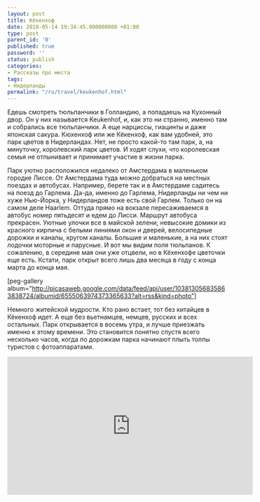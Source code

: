 ```yaml
---
layout: post
title: Кёкенхоф
date: 2018-05-14 19:34:45.000000000 +01:00
type: post
parent_id: '0'
published: true
password: ''
status: publish
categories:
- Рассказы про места
tags:
- Нидерланды
permalink: "/ru/travel/keukenhof.html"
---
```

Едешь смотреть тюльпанчики в Голландию, а попадаешь на Кухонный двор. Он у них называется Keukenhof, и, как это ни странно, именно там и собрались все тюльпанчики. А еще нарциссы, гиацинты и даже японская сакура. Кюхенхоф или же Кёкенхоф, как вам удобней, это парк цветов в Нидерландах. Нет, не просто какой-то там парк, а, на минуточку, королевский парк цветов. И ходят слухи, что королевская семья не отлынивает и принимает участие в жизни парка.

Парк уютно расположился недалеко от Амстердама в маленьком городке Лиссе. От Амстердама туда можно добраться на местных поездах и автобусах. Например, берете так и в Амстердаме садитесь на поезд до Гарлема. Да-да, именно до Гарлема, Нидерланды ни чем ни хуже Нью-Йорка, у Нидерландов тоже есть свой Гарлем. Только он на самом деле Haarlem. Оттуда прямо на вокзале пересаживаемся в автобус номер пятьдесят и едем до Лисси. Маршрут автобуса прекрасен. Уютные улочки все в майской зелени, невысокие домики из красного кирпича с белыми линиями окон и дверей, велосипедные дорожки и каналы, кругом каналы. Большие и маленькие, а на них стоят лодочки моторные и парусные. И вот мы видим поля тюльпанов. К сожалению, в середине мая они уже отцвели, но в Кёхенхофе цветочки еще есть. Кстати, парк открыт всего лишь два месяца в году с конца марта до конца мая.

[peg-gallery album="http://picasaweb.google.com/data/feed/api/user/103813056835863838724/albumid/6555063974373365633?alt=rss&kind=photo"]

Немного житейской мудрости. Кто рано встает, тот без китайцев в Кёкенхоф идет. А еще без вьетнамцев, немцев, русских и всех остальных. Парк открывается в восемь утра, и лучше приезжать именно к этому времени. Это становится понятно спустя всего несколько часов, когда по дорожкам парка начинают плыть толпы туристов с фотоаппаратами.

<iframe src="https://www.youtube.com/embed/tIPV5aSDL5U" width="560" height="315" frameborder="0" allowfullscreen="allowfullscreen"></iframe>

